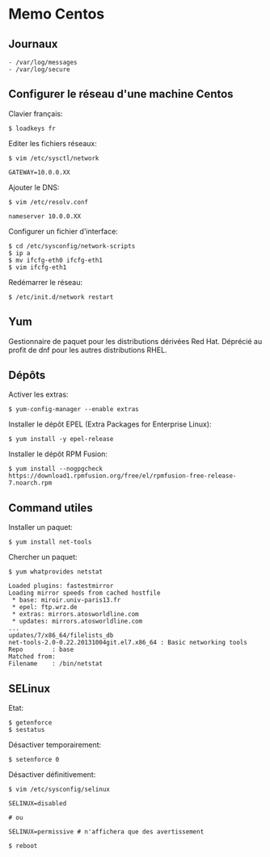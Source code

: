 # Memo Centos

## Journaux

	- /var/log/messages
	- /var/log/secure


## Configurer le réseau d'une machine Centos

Clavier français:

	$ loadkeys fr

Editer les fichiers réseaux:

	$ vim /etc/sysctl/network

	GATEWAY=10.0.0.XX

Ajouter le DNS:

	$ vim /etc/resolv.conf

	nameserver 10.0.0.XX

Configurer un fichier d'interface:

	$ cd /etc/sysconfig/network-scripts
	$ ip a
	$ mv ifcfg-eth0 ifcfg-eth1
	$ vim ifcfg-eth1

Redémarrer le réseau:

	$ /etc/init.d/network restart


## Yum

Gestionnaire de paquet pour les distributions dérivées Red Hat. Déprécié au profit de dnf pour les autres distributions
RHEL.


## Dépôts

Activer les extras:

	$ yum-config-manager --enable extras

Installer le dépôt EPEL (Extra Packages for Enterprise Linux):

	$ yum install -y epel-release

Installer le dépôt RPM Fusion:

	$ yum install --nogpgcheck https://download1.rpmfusion.org/free/el/rpmfusion-free-release-7.noarch.rpm


## Command utiles

Installer un paquet:

	$ yum install net-tools

Chercher un paquet:

	$ yum whatprovides netstat

	Loaded plugins: fastestmirror
	Loading mirror speeds from cached hostfile
	 * base: miroir.univ-paris13.fr
	 * epel: ftp.wrz.de
	 * extras: mirrors.atosworldline.com
	 * updates: mirrors.atosworldline.com
	...
	updates/7/x86_64/filelists_db
	net-tools-2.0-0.22.20131004git.el7.x86_64 : Basic networking tools                      
	Repo        : base                                                                         
	Matched from:                                                                               
	Filename    : /bin/netstat


## SELinux
	
Etat:

	$ getenforce
	$ sestatus

Désactiver temporairement:

	$ setenforce 0

Désactiver définitivement:

	$ vim /etc/sysconfig/selinux

	SELINUX=disabled
	
	# ou

	SELINUX=permissive # n'affichera que des avertissement

	$ reboot
